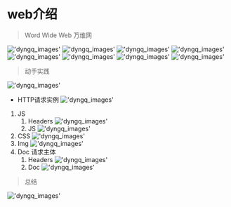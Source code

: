# web介绍

> Word Wide Web 万维网

!['dyngq_images'](images/dyngq_2019-09-28-16-02-08.png)
!['dyngq_images'](images/dyngq_2019-09-28-16-02-45.png)
!['dyngq_images'](images/dyngq_2019-09-28-16-03-17.png)
!['dyngq_images'](images/dyngq_2019-09-28-16-04-37.png)
!['dyngq_images'](images/dyngq_2019-09-28-16-05-04.png)
!['dyngq_images'](images/dyngq_2019-09-28-16-05-40.png)
!['dyngq_images'](images/dyngq_2019-09-28-16-06-27.png)
!['dyngq_images'](images/dyngq_2019-09-28-16-37-05.png)

> 动手实践

!['dyngq_images'](images/dyngq_2019-09-28-16-37-52.png)

* HTTP请求实例
!['dyngq_images'](images/dyngq_2019-09-28-16-39-03.png)

1. JS
    1. Headers
    !['dyngq_images'](images/dyngq_2019-09-28-16-41-44.png)
    2. JS
    !['dyngq_images'](images/dyngq_2019-09-28-16-42-00.png)
2. CSS
!['dyngq_images'](images/dyngq_2019-09-28-16-42-44.png)
3. Img
!['dyngq_images'](images/dyngq_2019-09-28-16-43-23.png)
4. Doc 请求主体
    1. Headers
    !['dyngq_images'](images/dyngq_2019-09-28-16-44-42.png)
    2. Doc
    !['dyngq_images'](images/dyngq_2019-09-28-16-45-03.png)

> 总结

!['dyngq_images'](images/dyngq_2019-09-28-16-46-45.png)
